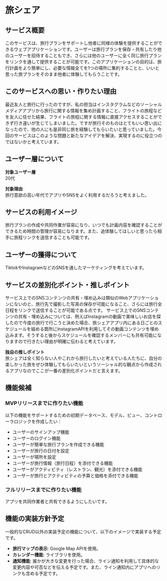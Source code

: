 # 旅シェア

## サービス概要
このサービスは、旅行プランをサポートし他者に同様の体験を提供することができるウェブアプリケーションです。ユーザーは旅行プランを保存・共有したり他のユーザーを招待することもでき、さらには他のユーザーに全く同じ旅行プランをリンクを通して提供することが可能です。このアプリケーションの目的は、旅行計画をより簡単にし、必要な情報全てを1つの場所に集約することと、いいと思った旅プランをそのまま他者に体験してもらうことです。

## このサービスへの思い・作りたい理由
最近友人と旅行に行ったのですが、私の担当はインスタグラムなどのソーシャルメディアアプリから旅行に関する情報を集め計画すること、フライトの旅程などを友人に任せた結果、フライトの旅程に関する情報に直接アクセスすることができず行き違いが生じてしまいました。ですが旅行そのものはとてもいい思い出になったので、他の人にも是非同じ旅を経験してもらいたいと思っていました。今回のサービスはこのような問題と新たなアイデアを解決、実現するのに役立つのではないかと考えています。

## ユーザー層について
**対象ユーザー層**  
20代

**対象理由**  
旅行意欲の高い年代でアプリやSNSをよく利用するだろうと考えました。

## サービスの利用イメージ
旅行プランの作成や共同作業が容易になり、いつでも計画内容を確認することができるため時間の管理が容易になります。また、追体験してほしいと思ったら相手に旅程リンクを送信することも可能です。

## ユーザーの獲得について
TiktokやInstagramなどのSNSを通したマーケティングを考えています。

## サービスの差別化ポイント・推しポイント
サービス上でのSNSコンテンツの共有・埋め込みは類似のWebアプリケーションにないのと、旅行先で撮影した写真の保存が可能になること、さらには旅行全日程をリンクで送信することが可能である点です。
サービス上でのSNSコンテンツの共有・埋め込みについては、例えばInstagramの動画で美味しいお店を探したので今度の旅行で行こうと決めた場合、旅シェアアプリ内にある日ごとのスケジュールを組める箇所にInstagramAPIを利用してその動画コンテンツを埋め込みます。そうすると後からスケジュールを確認するメンバーにも共有可能になりますので行きたい理由が明確に伝わると考えています。

**独自の推しポイント**  
旅シェアは全く知らない人やこれから旅行したいと考えている人たちに、自分の楽しかった旅をぜひ体験してもらいたいというソーシャル的な観点から作成されるアプリなのでここが一番の差別化ポイントだと言えます。

## 機能候補
### MVPリリースまでに作りたい機能
以下の機能をサポートするための初期データベース、モデル、ビュー、コントローラロジックを作成したい：

- ユーザーのサインアップ機能
- ユーザーのログイン機能
- ユーザーが簡単な旅行プランを作成できる機能
- ユーザーが旅行の日付を設定
- ユーザーが場所を設定
- ユーザーが旅行情報（旅行日程）を添付できる機能
- ユーザーがアクティビティ（レストラン、観光）を添付できる機能
- ユーザーが旅行とアクティビティの予算と価格を添付できる機能

### フルリリースまでに作りたい機能
アプリを共同作業者と共有できるようにしたいです。

## 機能の実装方針予定
一般的なCRUD以外の実装予定の機能について、以下のイメージで実装する予定です。

- **旅行マップの表示**: Google Map APIを使用。
- **カレンダー機能**: ライブラリを使用。
- **通知機能**: 誰かが大きな変更を行った場合、ライン通知を利用して具体的な変更内容や可否などを伝える予定です。また、ライン通知内にアプリへのリンクも含める予定です。
